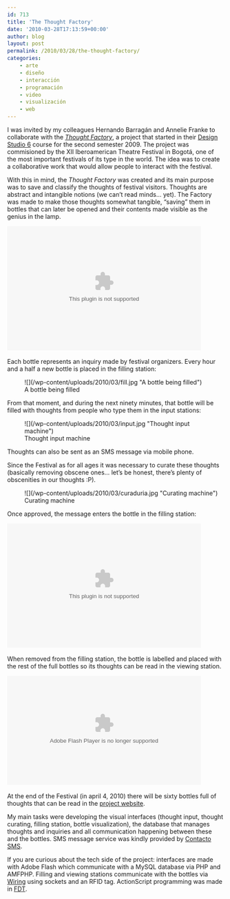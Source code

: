 ```yaml
---
id: 713
title: 'The Thought Factory'
date: '2010-03-28T17:13:59+00:00'
author: blog
layout: post
permalink: /2010/03/28/the-thought-factory/
categories:
    - arte
    - diseño
    - interacción
    - programación
    - video
    - visualización
    - web
---
```


I was invited by my colleagues Hernando Barragán and Annelie Franke to collaborate with the *[Thought Factory](http://loquesefabrica.com)*, a project that started in their [Design Studio 6](http://designblog.uniandes.edu.co/blogs/dise3135/) course for the second semester 2009. The project was commisioned by the XII Iberoamerican Theatre Festival in Bogotá, one of the most important festivals of its type in the world. The idea was to create a collaborative work that would allow people to interact with the festival.

With this in mind, the *Thought Factory* was created and its main purpose was to save and classify the thoughts of festival visitors. Thoughts are abstract and intangible notions (we can’t read minds… yet). The Factory was made to make those thoughts somewhat tangible, “saving” them in bottles that can later be opened and their contents made visible as the genius in the lamp.

<object classid="clsid:02bf25d5-8c17-4b23-bc80-d3488abddc6b" codebase="http://www.apple.com/qtactivex/qtplugin.cab#version=6,0,2,0" height="288" width="450"><param name="autoplay" value="false"></param><param name="loop" value="false"></param><param name="controller" value="true"></param><param name="src" value="/wp-content/uploads/2010/03/visualizador.m4v"></param><embed autoplay="false" controller="true" height="288" loop="false" src="/wp-content/uploads/2010/03/visualizador.m4v" type="video/quicktime" width="450"></embed></object>

Each bottle represents an inquiry made by festival organizers. Every hour and a half a new bottle is placed in the filling station:

<figure aria-describedby="caption-attachment-705" class="wp-caption alignnone" id="attachment_705" style="width: 450px">![](/wp-content/uploads/2010/03/fill.jpg "A bottle being filled")<figcaption class="wp-caption-text" id="caption-attachment-705">A bottle being filled</figcaption></figure>

From that moment, and during the next ninety minutes, that bottle will be filled with thoughts from people who type them in the input stations:

<figure aria-describedby="caption-attachment-703" class="wp-caption alignnone" id="attachment_703" style="width: 450px">![](/wp-content/uploads/2010/03/input.jpg "Thought input machine")<figcaption class="wp-caption-text" id="caption-attachment-703">Thought input machine</figcaption></figure>

Thoughts can also be sent as an SMS message via mobile phone.

Since the Festival as for all ages it was necessary to curate these thoughts (basically removing obscene ones… let’s be honest, there’s plenty of obscenities in our thoughts :P).

<figure aria-describedby="caption-attachment-710" class="wp-caption alignnone" id="attachment_710" style="width: 450px">![](/wp-content/uploads/2010/03/curaduria.jpg "Curating machine")<figcaption class="wp-caption-text" id="caption-attachment-710">Curating machine</figcaption></figure>

Once approved, the message enters the bottle in the filling station:

<object classid="clsid:02bf25d5-8c17-4b23-bc80-d3488abddc6b" codebase="http://www.apple.com/qtactivex/qtplugin.cab#version=6,0,2,0" height="288" width="450"><param name="autoplay" value="false"></param><param name="loop" value="false"></param><param name="controller" value="true"></param><param name="src" value="/wp-content/uploads/2010/03/llenado.m4v"></param><embed autoplay="false" controller="true" height="288" loop="false" src="/wp-content/uploads/2010/03/llenado.m4v" type="video/quicktime" width="450"></embed></object>

When removed from the filling station, the bottle is labelled and placed with the rest of the full bottles so its thoughts can be read in the viewing station.

<object classid="clsid:d27cdb6e-ae6d-11cf-96b8-444553540000" codebase="http://download.macromedia.com/pub/shockwave/cabs/flash/swflash.cab#version=6,0,40,0" height="253" width="450"><param name="data" value="http://www.flickr.com/apps/video/stewart.swf?v=71377"></param><param name="flashvars" value="intl_lang=en-us&photo_secret=721f3e0226&photo_id=4470994212"></param><param name="bgcolor" value="#000000"></param><param name="allowFullScreen" value="true"></param><param name="src" value="http://www.flickr.com/apps/video/stewart.swf?v=71377"></param><param name="allowfullscreen" value="true"></param><embed allowfullscreen="true" bgcolor="#000000" data="http://www.flickr.com/apps/video/stewart.swf?v=71377" flashvars="intl_lang=en-us&photo_secret=721f3e0226&photo_id=4470994212" height="253" src="//www.flickr.com/apps/video/stewart.swf?v=71377" type="application/x-shockwave-flash" width="450"></embed></object>

At the end of the Festival (in april 4, 2010) there will be sixty bottles full of thoughts that can be read in the [project website](http://loquesefabrica.com).

My main tasks were developing the visual interfaces (thought input, thought curating, filling station, bottle visualization), the database that manages thoughts and inquiries and all communication happening between these and the bottles. SMS message service was kindly provided by [Contacto SMS](http://www.contactosms.com.co).

If you are curious about the tech side of the project: interfaces are made with Adobe Flash which communicate with a MySQL database via PHP and AMFPHP. Filling and viewing stations communicate with the bottles via [Wiring](http://wiring.org.co/) using sockets and an RFID tag. ActionScript programming was made in [FDT](http://www.fdt.powerflasher.com/).